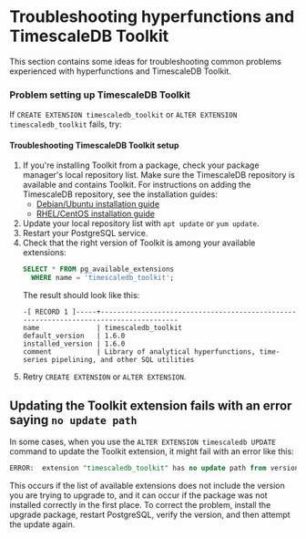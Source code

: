 # Troubleshooting hyperfunctions and TimescaleDB Toolkit
This section contains some ideas for troubleshooting common problems experienced
with hyperfunctions and TimescaleDB Toolkit.

<!---
* Keep this section in alphabetical order
* Use this format for writing troubleshooting sections:
 - Cause: What causes the problem?
 - Consequence: What does the user see when they hit this problem?
 - Fix/Workaround: What can the user do to fix or work around the problem? Provide a "Resolving" Procedure if required.
 - Result: When the user applies the fix, what is the result when the same action is applied?
* Copy this comment at the top of every troubleshooting page
-->

### Problem setting up TimescaleDB Toolkit
If `CREATE EXTENSION timescaledb_toolkit` or `ALTER EXTENSION
timescaledb_toolkit` fails, try:

<procedure>

#### Troubleshooting TimescaleDB Toolkit setup
1.  If you're installing Toolkit from a package, check your package manager's
    local repository list. Make sure the TimescaleDB repository is available and
    contains Toolkit. For instructions on adding the TimescaleDB repository, see
    the installation guides:
    *   [Debian/Ubuntu installation guide][deb-install]
    *   [RHEL/CentOS installation guide][rhel-install]
1.  Update your local repository list with `apt update` or `yum update`.
1.  Restart your PostgreSQL service.
1.  Check that the right version of Toolkit is among your available extensions:
    ```sql
    SELECT * FROM pg_available_extensions
      WHERE name = 'timescaledb_toolkit';
    ```
    The result should look like this:
    ```
    -[ RECORD 1 ]-----+--------------------------------------------------------------------------------------
    name              | timescaledb_toolkit
    default_version   | 1.6.0
    installed_version | 1.6.0
    comment           | Library of analytical hyperfunctions, time-series pipelining, and other SQL utilities
    ```
1.  Retry `CREATE EXTENSION` or `ALTER EXTENSION`.

</procedure>


## Updating the Toolkit extension fails with an error saying `no update path`
In some cases, when you use the `ALTER EXTENSION timescaledb UPDATE` command to
update the Toolkit extension, it might fail with an error like this:

```sql
ERROR:  extension "timescaledb_toolkit" has no update path from version "1.2" to version "1.3"
```

This occurs if the list of available extensions does not include the version you
are trying to upgrade to, and it can occur if the package was not installed
correctly in the first place. To correct the problem, install the upgrade
package, restart PostgreSQL, verify the version, and then attempt the update
again.


[deb-install]: /install/:currentVersion:/self-hosted/installation-debian/
[rhel-install]: /install/:currentVersion:/self-hosted/installation-redhat/
